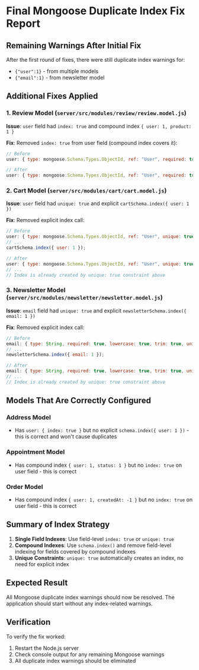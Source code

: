 # Final Mongoose Duplicate Index Fix Report

## Remaining Warnings After Initial Fix

After the first round of fixes, there were still duplicate index warnings for:
- `{"user":1}` - from multiple models
- `{"email":1}` - from newsletter model

## Additional Fixes Applied

### 1. Review Model (`server/src/modules/review/review.model.js`)
**Issue**: `user` field had `index: true` and compound index `{ user: 1, product: 1 }`

**Fix**: Removed `index: true` from user field (compound index covers it):
```javascript
// Before
user: { type: mongoose.Schema.Types.ObjectId, ref: "User", required: true, index: true },

// After  
user: { type: mongoose.Schema.Types.ObjectId, ref: "User", required: true },
```

### 2. Cart Model (`server/src/modules/cart/cart.model.js`)
**Issue**: `user` field had `unique: true` and explicit `cartSchema.index({ user: 1 })`

**Fix**: Removed explicit index call:
```javascript
// Before
user: { type: mongoose.Schema.Types.ObjectId, ref: "User", unique: true, required: true },
// ...
cartSchema.index({ user: 1 });

// After
user: { type: mongoose.Schema.Types.ObjectId, ref: "User", unique: true, required: true },
// ...
// Index is already created by unique: true constraint above
```

### 3. Newsletter Model (`server/src/modules/newsletter/newsletter.model.js`)
**Issue**: `email` field had `unique: true` and explicit `newsletterSchema.index({ email: 1 })`

**Fix**: Removed explicit index call:
```javascript
// Before
email: { type: String, required: true, lowercase: true, trim: true, unique: true },
// ...
newsletterSchema.index({ email: 1 });

// After
email: { type: String, required: true, lowercase: true, trim: true, unique: true },
// ...
// Index is already created by unique: true constraint above
```

## Models That Are Correctly Configured

### Address Model
- Has `user: { index: true }` but no explicit `schema.index({ user: 1 })` - this is correct and won't cause duplicates

### Appointment Model  
- Has compound index `{ user: 1, status: 1 }` but no `index: true` on user field - this is correct

### Order Model
- Has compound index `{ user: 1, createdAt: -1 }` but no `index: true` on user field - this is correct

## Summary of Index Strategy

1. **Single Field Indexes**: Use field-level `index: true` or `unique: true`
2. **Compound Indexes**: Use `schema.index()` and remove field-level indexing for fields covered by compound indexes  
3. **Unique Constraints**: `unique: true` automatically creates an index, no need for explicit index

## Expected Result

All Mongoose duplicate index warnings should now be resolved. The application should start without any index-related warnings.

## Verification

To verify the fix worked:
1. Restart the Node.js server
2. Check console output for any remaining Mongoose warnings
3. All duplicate index warnings should be eliminated